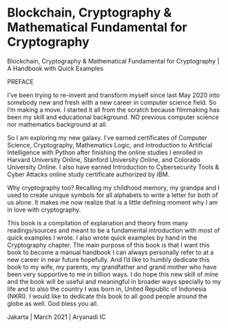 # Blockchain, Cryptography &amp; Mathematical Fundamental for Cryptography
Blockchain, Cryptography &amp; Mathematical Fundamental for Cryptography | A Handbook with Quick Examples

PREFACE

I’ve been trying to re-invent and transform myself since last May 2020 into somebody new and fresh with a new career in computer science field. So I’m making a move. I started it all from the scratch because filmmaking has been my skill and educational background. NO previous computer science nor mathematics background at all. 

So I am exploring my new galaxy. I’ve earned certificates of Computer Science, Cryptography, Mathematics Logic, and Introduction to Artificial Intelligence with Python after finishing the online studies I enrolled in Harvard University Online, Stanford University Online, and Colorado University Online. I also have earned Introduction to Cybersecurity Tools & Cyber Attacks online study certificate authorized by IBM. 

Why cryptography too? Recalling my childhood memory, my grandpa and I used to create unique symbols for all alphabets to write a letter for both of us alone. It makes me now realize that is a little defining moment why I am in love with cryptography.

This book is a compilation of explanation and theory from many readings/sources and meant to be a fundamental introduction with most of quick examples I wrote. I also wrote quick examples by hand in the Cryptography chapter. The main purpose of this book is that I want this book to become a manual handbook I can always personally refer to at a new career in near future hopefully. And I’d like to humbly dedicate this book to my wife, my parents, my grandfather and grand mother who have been very supportive to me in billion ways. I do hope this new skill of mine and the book will be useful and meaningful in broader ways specially to my life and to also the country I was born in, United Republic of Indonesia (NKRI). I would like to dedicate this book to all good people around the globe as well. God bless you all.

Jakarta | March 2021 | Aryanadi IC
